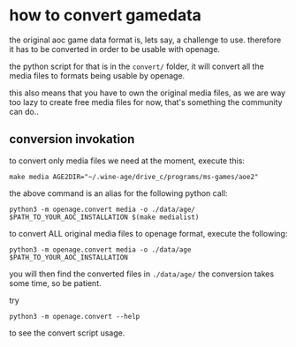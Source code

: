 how to convert gamedata
=======================

the original aoc game data format is, lets say, a challenge to use.
therefore it has to be converted in order to be usable with openage.

the python script for that is in the `convert/` folder, it will convert all the
media files to formats being usable by openage.

this also means that you have to own the original media files, as we are way
too lazy to create free media files for now, that's something the community can do..


conversion invokation
---------------------

to convert only media files we need at the moment, execute this:

	make media AGE2DIR="~/.wine-age/drive_c/programs/ms-games/aoe2"

the above command is an alias for the following python call:

	python3 -m openage.convert media -o ./data/age/ $PATH_TO_YOUR_AOC_INSTALLATION $(make medialist)


to convert ALL original media files to openage format, execute the following:

	python3 -m openage.convert media -o ./data/age $PATH_TO_YOUR_AOC_INSTALLATION

you will then find the converted files in `./data/age/`
the conversion takes some time, so be patient.


try

	python3 -m openage.convert --help

to see the convert script usage.
